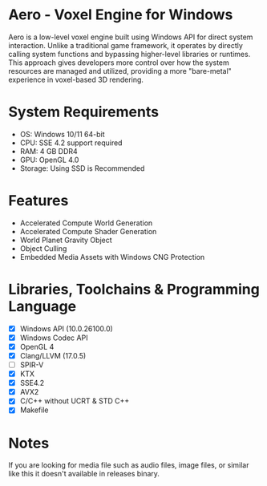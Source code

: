 # Aero - Voxel Engine for Windows
Aero is a low-level voxel engine built using Windows API for direct system interaction. 
Unlike a traditional game framework, it operates by directly calling system functions and bypassing higher-level libraries or runtimes. 
This approach gives developers more control over how the system resources are managed and utilized, providing a more "bare-metal" experience in voxel-based 3D rendering.

# System Requirements
- OS: Windows 10/11 64-bit
- CPU: SSE 4.2 support required
- RAM: 4 GB DDR4
- GPU: OpenGL 4.0
- Storage: Using SSD is Recommended

# Features
- Accelerated Compute World Generation
- Accelerated Compute Shader Generation
- World Planet Gravity Object
- Object Culling
- Embedded Media Assets with Windows CNG Protection

# Libraries, Toolchains & Programming Language
- [x] Windows API (10.0.26100.0)
- [x] Windows Codec API
- [x] OpenGL 4
- [x] Clang/LLVM (17.0.5)
- [ ] SPIR-V
- [x] KTX
- [x] SSE4.2
- [x] AVX2
- [x] C/C++ without UCRT & STD C++
- [x] Makefile

# Notes
If you are looking for media file such as audio files, image files, or similar like this it doesn't available in releases binary.

